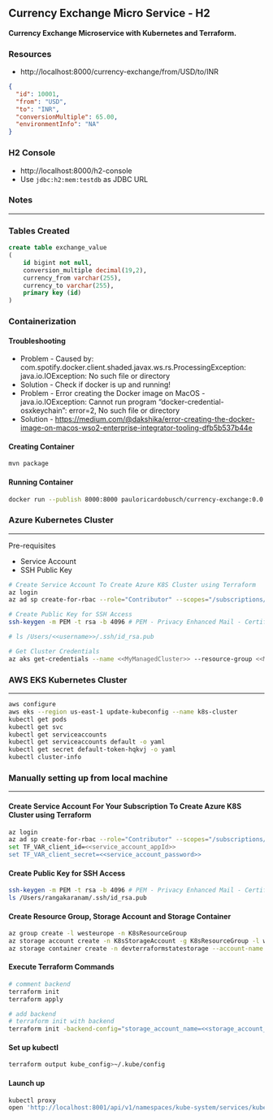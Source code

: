 ## Currency Exchange Micro Service - H2

**Currency Exchange Microservice with Kubernetes and Terraform.**

### Resources
- http://localhost:8000/currency-exchange/from/USD/to/INR

``` json
{
  "id": 10001,
  "from": "USD",
  "to": "INR",
  "conversionMultiple": 65.00,
  "environmentInfo": "NA"
}
```

### H2 Console
- http://localhost:8000/h2-console
- Use `jdbc:h2:mem:testdb` as JDBC URL

### Notes
---
### Tables Created
``` sql
create table exchange_value 
(
	id bigint not null, 
	conversion_multiple decimal(19,2), 
	currency_from varchar(255), 
	currency_to varchar(255), 
	primary key (id)
)
```

### Containerization
#### Troubleshooting
- Problem - Caused by: com.spotify.docker.client.shaded.javax.ws.rs.ProcessingException: java.io.IOException: No such file or directory
- Solution - Check if docker is up and running!
- Problem - Error creating the Docker image on MacOS - java.io.IOException: Cannot run program “docker-credential-osxkeychain”: error=2, No such file or directory
- Solution - https://medium.com/@dakshika/error-creating-the-docker-image-on-macos-wso2-enterprise-integrator-tooling-dfb5b537b44e

#### Creating Container
``` bash
mvn package
```

#### Running Container
``` bash
docker run --publish 8000:8000 pauloricardobusch/currency-exchange:0.0.1-SNAPSHOT
```

### Azure Kubernetes Cluster
---
Pre-requisites
- Service Account
- SSH Public Key

``` bash
# Create Service Account To Create Azure K8S Cluster using Terraform
az login
az ad sp create-for-rbac --role="Contributor" --scopes="/subscriptions/<<azure_subscription_id>>"

# Create Public Key for SSH Access
ssh-keygen -m PEM -t rsa -b 4096 # PEM - Privacy Enhanced Mail - Certificate Format RSA- Encryption Algorithm

# ls /Users/<<username>>/.ssh/id_rsa.pub

# Get Cluster Credentials
az aks get-credentials --name <<MyManagedCluster>> --resource-group <<MyResourceGroup>>
```

### AWS EKS Kubernetes Cluster
---
``` bash
aws configure
aws eks --region us-east-1 update-kubeconfig --name k8s-cluster 
kubectl get pods
kubectl get svc
kubectl get serviceaccounts
kubectl get serviceaccounts default -o yaml
kubectl get secret default-token-hqkvj -o yaml
kubectl cluster-info
```

### Manually setting up from local machine
---
#### Create Service Account For Your Subscription To Create Azure K8S Cluster using Terraform
``` bash
az login
az ad sp create-for-rbac --role="Contributor" --scopes="/subscriptions/<<azure_subscription_id>>"
set TF_VAR_client_id=<<service_account_appId>>
set TF_VAR_client_secret=<<service_account_password>>
```

#### Create Public Key for SSH Access
``` bash
ssh-keygen -m PEM -t rsa -b 4096 # PEM - Privacy Enhanced Mail - Certificate Format RSA- Encryption Algorithm
ls /Users/rangakaranam/.ssh/id_rsa.pub
```

#### Create Resource Group, Storage Account and Storage Container
``` bash
az group create -l westeurope -n K8sResourceGroup
az storage account create -n K8sStorageAccount -g K8sResourceGroup -l westeurope --sku Standard_LRS
az storage container create -n devterraformstatestorage --account-name <<storage_account_name>> --account-key <<storage_account_key>>
```

#### Execute Terraform Commands
``` bash
# comment backend
terraform init
terraform apply

# add backend
# terraform init with backend
terraform init -backend-config="storage_account_name=<<storage_account_name>>" -backend-config="container_name=<<storage_container_name>>" -backend-config="access_key=<<storage_account_key>>" -backend-config="key=<<k8s.environment.tfstate>>"
```

#### Set up kubectl
``` bash
terraform output kube_config>~/.kube/config
```

#### Launch up
``` bash
kubectl proxy
open 'http://localhost:8001/api/v1/namespaces/kube-system/services/kubernetes-dashboard/proxy/#!/overview?namespace=default'
```
